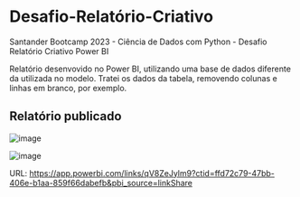 # Desafio-Relatório-Criativo
Santander Bootcamp 2023 - Ciência de Dados com Python - Desafio Relatório Criativo Power BI

Relatório desenvovido no Power BI, utilizando uma base de dados diferente da utilizada no modelo. Tratei os dados da tabela, removendo colunas e linhas em branco, por exemplo.

## Relatório publicado

![image](https://github.com/JenniferOmena/Desafio-Relat-rio-Criativo/assets/81773070/3ed08579-7a6a-4b0a-ab96-c78c043c4932)

![image](https://github.com/JenniferOmena/Desafio-Relat-rio-Criativo/assets/81773070/79e72372-091d-4e97-adf9-a52b258a09b0)

URL: https://app.powerbi.com/links/qV8ZeJylm9?ctid=ffd72c79-47bb-406e-b1aa-859f66dabefb&pbi_source=linkShare
